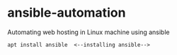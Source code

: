 # ansible-automation
Automating web hosting in Linux machine using ansible
```
apt install ansible  <--installing ansible-->
